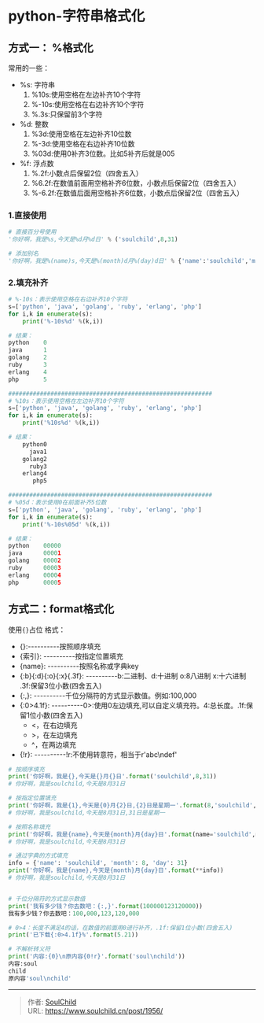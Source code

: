 # python-字符串格式化

<!--more-->
## 方式一： %格式化
常用的一些：
- %s: 字符串
  1. %10s:使用空格在左边补齐10个字符
  2. %-10s:使用空格在右边补齐10个字符
  3. %.3s:只保留前3个字符
- %d: 整数
  1. %3d:使用空格在左边补齐10位数
  2. %-3d:使用空格在右边补齐10位数
  3. %03d:使用0补齐3位数。比如5补齐后就是005
- %f: 浮点数
  1. %.2f:小数点后保留2位（四舍五入）
  2. %6.2f:在数值前面用空格补齐6位数，小数点后保留2位（四舍五入）
  3. %-6.2f:在数值后面用空格补齐6位数，小数点后保留2位（四舍五入）
  
### 1.直接使用
```python
# 直接百分号使用
'你好啊，我是%s,今天是%d月%d日' % ('soulchild',8,31)

# 添加别名
'你好啊，我是%(name)s,今天是%(month)d月%(day)d日' % {'name':'soulchild','month':8,'day':31}
```

### 2.填充补齐
```python
# %-10s：表示使用空格在右边补齐10个字符
s=['python', 'java', 'golang', 'ruby', 'erlang', 'php']
for i,k in enumerate(s):
    print('%-10s%d' %(k,i))

# 结果：
python    0
java      1
golang    2
ruby      3
erlang    4
php       5

##########################################################
# %10s：表示使用空格在左边补齐10个字符
s=['python', 'java', 'golang', 'ruby', 'erlang', 'php']
for i,k in enumerate(s):
    print('%10s%d' %(k,i))

# 结果：
    python0
      java1
    golang2
      ruby3
    erlang4
       php5

##########################################################
# %05d：表示使用0在前面补齐5位数
s=['python', 'java', 'golang', 'ruby', 'erlang', 'php']
for i,k in enumerate(s):
    print('%-10s%05d' %(k,i))

# 结果：
python    00000
java      00001
golang    00002
ruby      00003
erlang    00004
php       00005

```

## 方式二：format格式化
使用`{}`占位
格式：
- {}:----------按照顺序填充
- {索引}: ----------按指定位置填充
- {name}: ----------按照名称或字典key
- {:b}{:d}{:o}{:x}{.3f}: ----------b:二进制、d:十进制 o:8八进制 x:十六进制 .3f:保留3位小数(四舍五入)
- {:,}: ----------千位分隔符的方式显示数值。例如:100,000
- {:0>4.1f}: ----------0>:使用0左边填充,可以自定义填充符。4:总长度。.1f:保留1位小数(四舍五入)
  - <，在右边填充
  - \>，在左边填充
  - ^，在两边填充
- {!r}: ----------!r:不使用转意符，相当于r'abc\ndef'

```python
# 按顺序填充
print('你好啊，我是{},今天是{}月{}日'.format('soulchild',8,31))
# 你好啊，我是soulchild,今天是8月31日

# 按指定位置填充
print('你好啊，我是{1},今天是{0}月{2}日,{2}日是星期一'.format(8,'soulchild','31'))
# 你好啊，我是soulchild,今天是8月31日,31日是星期一

# 按照名称填充
print('你好啊，我是{name},今天是{month}月{day}日'.format(name='soulchild',month=8,day=31))
# 你好啊，我是soulchild,今天是8月31日

# 通过字典的方式填充
info = {'name': 'soulchild', 'month': 8, 'day': 31}
print('你好啊，我是{name},今天是{month}月{day}日'.format(**info))
# 你好啊，我是soulchild,今天是8月31日


# 千位分隔符的方式显示数值
print('我有多少钱？你去数吧：{:,}'.format(100000123120000))
我有多少钱？你去数吧：100,000,123,120,000

# 0>4：长度不满足4的话，在数值的前面用0进行补齐，.1f:保留1位小数(四舍五入)
print('已下载{:0>4.1f}%'.format(5.21))

# 不解析转义符
print('内容:{0}\n原内容{0!r}'.format('soul\nchild'))
内容:soul
child
原内容'soul\nchild'
```


















---

> 作者: [SoulChild](https://www.soulchild.cn)  
> URL: https://www.soulchild.cn/post/1956/  

